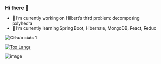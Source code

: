 ### Hi there 👋



- 🔭 I’m currently working on Hilbert’s third problem: decomposing polyhedra
- 🌱 I’m currently learning Spring Boot, Hibernate, MongoDB, React, Redux


![Github stats 1](https://github-readme-stats.vercel.app/api?username=AsBay&show_icons=true&theme=gradient) 

[![Top Langs](https://github-readme-stats.vercel.app/api/top-langs/?username=AsBay&layout=compact)](https://github.com/AsBay/github-readme-stats)



![image](https://user-images.githubusercontent.com/113926384/209175590-2c9f05f9-f56f-45a5-a544-b8b839a9cfbb.png)
